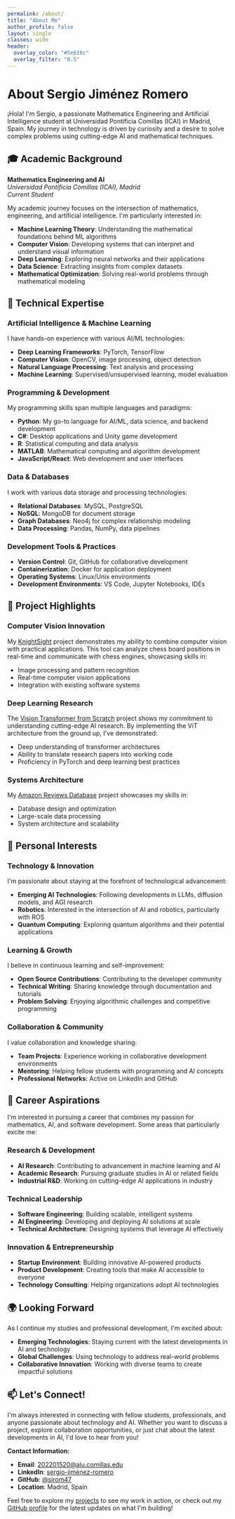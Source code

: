 ```yaml
---
permalink: /about/
title: "About Me"
author_profile: false
layout: single
classes: wide
header:
  overlay_color: "#5e616c"
  overlay_filter: "0.5"
---
```


# About Sergio Jiménez Romero

¡Hola! I'm Sergio, a passionate Mathematics Engineering and Artificial Intelligence student at Universidad Pontificia Comillas (ICAI) in Madrid, Spain. My journey in technology is driven by curiosity and a desire to solve complex problems using cutting-edge AI and mathematical techniques.

## 🎓 Academic Background

**Mathematics Engineering and AI**  
*Universidad Pontificia Comillas (ICAI), Madrid*  
*Current Student*

My academic journey focuses on the intersection of mathematics, engineering, and artificial intelligence. I'm particularly interested in:
- **Machine Learning Theory**: Understanding the mathematical foundations behind ML algorithms
- **Computer Vision**: Developing systems that can interpret and understand visual information
- **Deep Learning**: Exploring neural networks and their applications
- **Data Science**: Extracting insights from complex datasets
- **Mathematical Optimization**: Solving real-world problems through mathematical modeling

## 💼 Technical Expertise

### Artificial Intelligence & Machine Learning
I have hands-on experience with various AI/ML technologies:
- **Deep Learning Frameworks**: PyTorch, TensorFlow
- **Computer Vision**: OpenCV, image processing, object detection
- **Natural Language Processing**: Text analysis and processing
- **Machine Learning**: Supervised/unsupervised learning, model evaluation

### Programming & Development
My programming skills span multiple languages and paradigms:
- **Python**: My go-to language for AI/ML, data science, and backend development
- **C#**: Desktop applications and Unity game development
- **R**: Statistical computing and data analysis
- **MATLAB**: Mathematical computing and algorithm development
- **JavaScript/React**: Web development and user interfaces

### Data & Databases
I work with various data storage and processing technologies:
- **Relational Databases**: MySQL, PostgreSQL
- **NoSQL**: MongoDB for document storage
- **Graph Databases**: Neo4j for complex relationship modeling
- **Data Processing**: Pandas, NumPy, data pipelines

### Development Tools & Practices
- **Version Control**: Git, GitHub for collaborative development
- **Containerization**: Docker for application deployment
- **Operating Systems**: Linux/Unix environments
- **Development Environments**: VS Code, Jupyter Notebooks, IDEs

## 🚀 Project Highlights

### Computer Vision Innovation
My [KnightSight](https://github.com/sjrom47/KnightSight) project demonstrates my ability to combine computer vision with practical applications. This tool can analyze chess board positions in real-time and communicate with chess engines, showcasing skills in:
- Image processing and pattern recognition
- Real-time computer vision applications
- Integration with existing software systems

### Deep Learning Research
The [Vision Transformer from Scratch](https://github.com/sjrom47/ViT_from_scratch) project shows my commitment to understanding cutting-edge AI research. By implementing the ViT architecture from the ground up, I've demonstrated:
- Deep understanding of transformer architectures
- Ability to translate research papers into working code
- Proficiency in PyTorch and deep learning best practices

### Systems Architecture
My [Amazon Reviews Database](https://github.com/sjrom47/Amazon-reviews-database) project showcases my skills in:
- Database design and optimization
- Large-scale data processing
- System architecture and scalability

## 🌟 Personal Interests

### Technology & Innovation
I'm passionate about staying at the forefront of technological advancement:
- **Emerging AI Technologies**: Following developments in LLMs, diffusion models, and AGI research
- **Robotics**: Interested in the intersection of AI and robotics, particularly with ROS
- **Quantum Computing**: Exploring quantum algorithms and their potential applications

### Learning & Growth
I believe in continuous learning and self-improvement:
- **Open Source Contributions**: Contributing to the developer community
- **Technical Writing**: Sharing knowledge through documentation and tutorials
- **Problem Solving**: Enjoying algorithmic challenges and competitive programming

### Collaboration & Community
I value collaboration and knowledge sharing:
- **Team Projects**: Experience working in collaborative development environments
- **Mentoring**: Helping fellow students with programming and AI concepts
- **Professional Networks**: Active on LinkedIn and GitHub

## 🎯 Career Aspirations

I'm interested in pursuing a career that combines my passion for mathematics, AI, and software development. Some areas that particularly excite me:

### Research & Development
- **AI Research**: Contributing to advancement in machine learning and AI
- **Academic Research**: Pursuing graduate studies in AI or related fields
- **Industrial R&D**: Working on cutting-edge AI applications in industry

### Technical Leadership
- **Software Engineering**: Building scalable, intelligent systems
- **AI Engineering**: Developing and deploying AI solutions at scale
- **Technical Architecture**: Designing systems that leverage AI effectively

### Innovation & Entrepreneurship
- **Startup Environment**: Building innovative AI-powered products
- **Product Development**: Creating tools that make AI accessible to everyone
- **Technology Consulting**: Helping organizations adopt AI technologies

## 🌍 Looking Forward

As I continue my studies and professional development, I'm excited about:
- **Emerging Technologies**: Staying current with the latest developments in AI and technology
- **Global Challenges**: Using technology to address real-world problems
- **Collaborative Innovation**: Working with diverse teams to create impactful solutions

## 📫 Let's Connect!

I'm always interested in connecting with fellow students, professionals, and anyone passionate about technology and AI. Whether you want to discuss a project, explore collaboration opportunities, or just chat about the latest developments in AI, I'd love to hear from you!

**Contact Information:**
- **Email**: [202201520@alu.comillas.edu](mailto:202201520@alu.comillas.edu)
- **LinkedIn**: [sergio-jiménez-romero](https://www.linkedin.com/in/sergio-jiménez-romero/)
- **GitHub**: [@sjrom47](https://github.com/sjrom47)
- **Location**: Madrid, Spain

Feel free to explore my [projects](/projects/) to see my work in action, or check out my [GitHub profile](https://github.com/sjrom47) for the latest updates on what I'm building!
